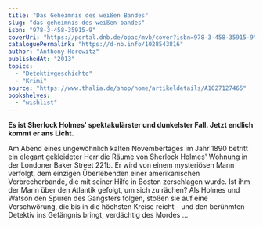 ```yaml
---
title: "Das Geheimnis des weißen Bandes"
slug: "das-geheimnis-des-weißen-bandes"
isbn: "978-3-458-35915-9"
coverUri: "https://portal.dnb.de/opac/mvb/cover?isbn=978-3-458-35915-9"
cataloguePermalink: "https://d-nb.info/1028543816"
author: "Anthony Horowitz"
publishedAt: "2013"
topics:
  - "Detektivgeschichte"
  - "Krimi"
source: "https://www.thalia.de/shop/home/artikeldetails/A1027127465"
bookshelves: 
  - "wishlist"
---
```

**Es ist Sherlock Holmes' spektakulärster und dunkelster Fall. Jetzt endlich 
kommt er ans Licht.**

Am Abend eines ungewöhnlich kalten Novembertages im Jahr 1890 betritt ein 
elegant gekleideter Herr die Räume von Sherlock Holmes' Wohnung in der 
Londoner Baker Street 221b. Er wird von einem mysteriösen Mann verfolgt, dem 
einzigen Überlebenden einer amerikanischen Verbrecherbande, die mit seiner 
Hilfe in Boston zerschlagen wurde. Ist ihm der Mann über den Atlantik gefolgt, 
um sich zu rächen? Als Holmes und Watson den Spuren des Gangsters folgen, 
stoßen sie auf eine Verschwörung, die bis in die höchsten Kreise reicht - und 
den berühmten Detektiv ins Gefängnis bringt, verdächtig des Mordes …